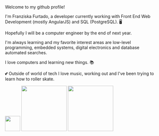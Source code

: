 Welcome to my github profile!


I'm Franziska Furtado, a developer currently working with Front End Web Development (mostly AngularJS) and SQL (PostgreSQL). :desktop_computer:

Hopefully I will be a computer engineer by the end of next year. 

I'm always learning and my favorite interest areas are low-level programming, embedded systems, digital electronics and database automated searches.

I love computers and learning new things. :books:

:two_hearts: Outside of world of tech I love music, working out and I've been trying to learn how to roller skate.


<img width="50" src="https://cdn.jsdelivr.net/gh/devicons/devicon@latest/icons/angularjs/angularjs-original.svg" />
<img width="150" src="https://cdn.jsdelivr.net/gh/devicons/devicon@latest/icons/angularjs/angularjs-original-wordmark.svg" />
<img width="150" src="https://cdn.jsdelivr.net/gh/devicons/devicon@latest/icons/postgresql/postgresql-original-wordmark.svg" />


          

